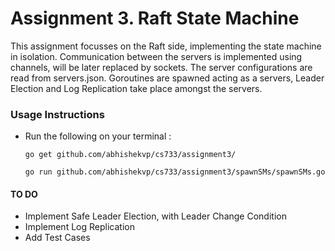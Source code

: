 Assignment 3. Raft State Machine
===============================

This assignment focusses on the Raft side, implementing the state machine in isolation. Communication between the servers is implemented using channels, will be later replaced by sockets. The server configurations are read from servers.json. Goroutines are spawned acting as a servers, Leader Election and Log Replication take place amongst the servers. 

### Usage Instructions

* Run the following on your terminal :

  `go get github.com/abhishekvp/cs733/assignment3/`

  `go run github.com/abhishekvp/cs733/assignment3/spawnSMs/spawnSMs.go`



#### TO DO
* Implement Safe Leader Election, with Leader Change Condition
* Implement Log Replication
* Add Test Cases



  

